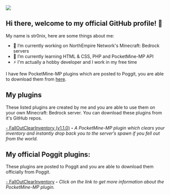 <img src="https://cdn.discordapp.com/attachments/762309034832822283/767818688573079562/sdev.png">

## Hi there, welcome to my official GitHub profile! 👋
My name is str0nix, here are some things about me:

- 🔭 I’m currently working on NorthEmpire Network's Minecraft: Bedrock servers
- 🌱 I’m currently learning HTML & CSS, PHP and PocketMine-MP API
- ⚡ I'm actually a hobby developer and I work in my free time

I have few PocketMine-MP plugins which are posted to Poggit, you are able to download them from <a href="https://poggit.pmmp.io/plugins/by/str0nixofficial">here<a>.

## My plugins
These listed plugins are created by me and you are able to use them on your own Minecraft: Bedrock server. You can download these plugins from it's GitHub repos. 

<a href="https://github.com/str0nixofficial/FallOutClearInventory/releases/tag/1.1.0">- FallOutClearInventory (v1.1.0)</a> <b>-</b> <i>A PocketMine-MP plugin which clears your inventory and instantly drop back you to the server’s spawn if you fell out from the world.</i>

## My official Poggit plugins:
These plugins are posted to Poggit and you are able to download them officially from Poggit.

<a href="https://poggit.pmmp.io/p/FallOutInventoryClear/1.1.0">- FallOutClearInventory</a> <b>-</b> <i>Click on the link to get more information about the PocketMine-MP plugin.</i>